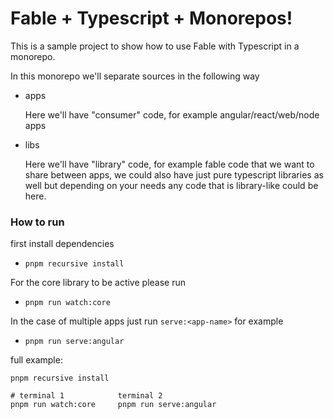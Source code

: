 # Fable + Typescript + Monorepos!

This is a sample project to show how to use Fable with Typescript in a monorepo.

In this monorepo we'll separate sources in the following way

- apps

  Here we'll have "consumer" code, for example angular/react/web/node apps

- libs

  Here we'll have "library" code, for example fable code that we want to share between apps, we could also have just pure typescript libraries as well but depending on your needs any code that is library-like could be here.

### How to run

first install dependencies

- `pnpm recursive install`

For the core library to be active please run

- `pnpm run watch:core`

In the case of multiple apps just run `serve:<app-name>` for example

- `pnpm run serve:angular`

full example:

```
pnpm recursive install

# terminal 1            terminal 2
pnpm run watch:core     pnpm run serve:angular
```
